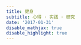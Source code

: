 ```yaml
---
title: 健身
subtitle: 心得 · 实践 · 研究
date: '2017-01-31'
disable_mathjax: true
disable_highlight: true
---
```

